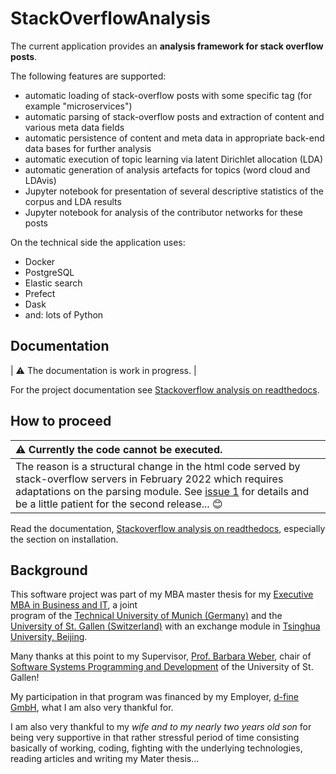 # StackOverflowAnalysis

The current application provides an **analysis framework for stack overflow posts**.

The following features are supported:

- automatic loading of stack-overflow posts with some specific tag (for example "microservices")
- automatic parsing of stack-overflow posts and extraction of content and various meta data fields
- automatic persistence of content and meta data in appropriate back-end data bases for further analysis
- automatic execution of topic learning via latent Dirichlet allocation (LDA)
- automatic generation of analysis artefacts for topics (word cloud and LDAvis)
- Jupyter notebook for presentation of several descriptive statistics of the corpus
  and LDA results
- Jupyter notebook for analysis of the contributor networks for these posts

On the technical side the application uses:

- Docker
- PostgreSQL
- Elastic search
- Prefect
- Dask
- and: lots of Python

## Documentation

| :warning: The documentation is work in progress. |

For the project documentation see [Stackoverflow analysis on readthedocs](https://stackoverflowanalysis.readthedocs.io/en/latest).

## How to proceed

| :warning: Currently the code cannot be executed. |
|:--- |
| The reason is a structural change in the html code served by stack-overflow servers in February 2022 which requires adaptations on the parsing module. See [issue 1](https://github.com/HBernigau/StackOverflowAnalysis/issues/1) for details and be a little patient for the second release... 😊 |


Read the documentation, [Stackoverflow analysis on readthedocs](https://stackoverflowanalysis.readthedocs.io/en/latest),
especially the section on installation.

## Background

This software project was part of my MBA master thesis for my
[Executive MBA in Business and IT](https://www.lll.tum.de/executive-mba-in-business-it/), a joint  
program of the [Technical University of Munich (Germany)](https://www.tum.de/) and the [University of St. Gallen (Switzerland)](https://www.es.unisg.ch/en/university-st-gallen-hsg)
with an exchange module in [Tsinghua University, Beijing](https://www.tsinghua.edu.cn/en/).

Many thanks at this point to my Supervisor, [Prof. Barbara Weber](https://www.alexandria.unisg.ch/persons/8178),
chair of [Software Systems Programming and Development](https://ics.unisg.ch/chair-se-weber) of 
the University of St. Gallen!

My participation in that program was financed by my Employer, [d-fine GmbH](https://www.d-fine.com/),
what I am also very thankful for.

I am also very thankful to my *wife and to my nearly two years old son* for being very supportive in that rather 
stressful period of time consisting basically of working,
coding, fighting with the underlying technologies, 
reading articles and writing my Mater thesis...
